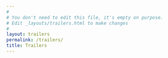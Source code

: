 ```yaml
---
#
# You don't need to edit this file, it's empty on purpose.
# Edit _layouts/trailers.html to make changes
#
layout: trailers
permalink: /trailers/
title: Trailers
---
```

